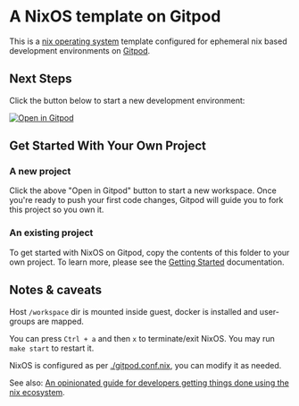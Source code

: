 # A NixOS template on Gitpod

This is a [nix operating system](https://nixos.org/) template configured for ephemeral nix based development environments on [Gitpod](https://www.gitpod.io/).

## Next Steps

Click the button below to start a new development environment:

[![Open in Gitpod](https://gitpod.io/button/open-in-gitpod.svg)](https://gitpod.io/#https://github.com/gitpod-io/template-nixos)

## Get Started With Your Own Project

### A new project

Click the above "Open in Gitpod" button to start a new workspace. Once you're ready to push your first code changes, Gitpod will guide you to fork this project so you own it.

### An existing project

To get started with NixOS on Gitpod, copy the contents of this folder to your own project. To learn more, please see the [Getting Started](https://www.gitpod.io/docs/getting-started) documentation.

## Notes & caveats

Host `/workspace` dir is mounted inside guest, docker is installed and user-groups are mapped.

You can press `Ctrl + a` and then `x` to terminate/exit NixOS. You may run `make start` to restart it.

NixOS is configured as per [./gitpod.conf.nix](./gitpod.conf.nix), you can modify it as needed.

See also: [An opinionated guide for developers getting things done using the nix ecosystem](https://nix.dev/).
